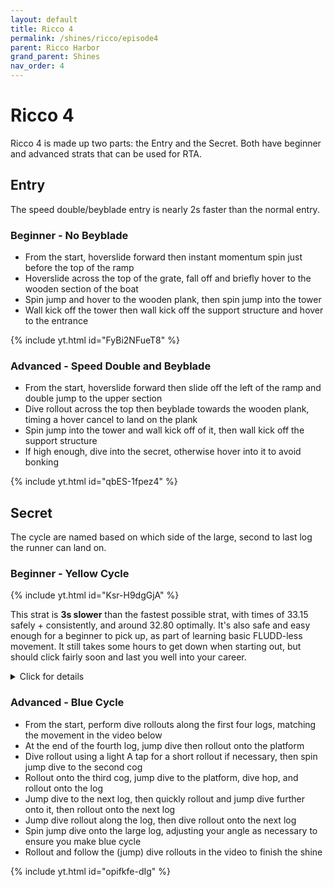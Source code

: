 ```yaml
---
layout: default
title: Ricco 4
permalink: /shines/ricco/episode4
parent: Ricco Harbor
grand_parent: Shines
nav_order: 4
---
```

# Ricco 4
Ricco 4 is made up two parts: the Entry and the Secret. Both have beginner and advanced strats that can be used for RTA.
## Entry
The speed double/beyblade entry is nearly 2s faster than the normal entry.
### Beginner - No Beyblade
- From the start, hoverslide forward then instant momentum spin just before the top of the ramp
- Hoverslide across the top of the grate, fall off and briefly hover to the wooden section of the boat
- Spin jump and hover to the wooden plank, then spin jump into the tower
- Wall kick off the tower then wall kick off the support structure and hover to the entrance

{% include yt.html id="FyBi2NFueT8" %}

### Advanced - Speed Double and Beyblade
- From the start, hoverslide forward then slide off the left of the ramp and double jump to the upper section
- Dive rollout across the top then beyblade towards the wooden plank, timing a hover cancel to land on the plank
- Spin jump into the tower and wall kick off of it, then wall kick off the support structure
- If high enough, dive into the secret, otherwise hover into it to avoid bonking

{% include yt.html id="qbES-1fpez4" %}

## Secret
The cycle are named based on which side of the large, second to last log the runner can land on.
### Beginner - Yellow Cycle
{% include yt.html id="Ksr-H9dgGjA" %}

This strat is **3s slower** than the fastest possible strat, with times of 33.15 safely + consistently, and around 32.80 optimally. It's also safe and easy enough for a beginner to pick up, as part of learning basic FLUDD-less movement. It still takes some hours to get down when starting out, but should click fairly soon and last you well into your career.

<details><summary>Click for details</summary>
  
  *Times are relative to the in-game timer shown in the video.*

  1. The only cycle we need to worry about is hitting the yellow side of the big rod (**27.00**). The strat is lenient enough where playing optimally is too fast, so there is lots of provision for adding sandbagging as your movement improves with time.
  2. Dives are always the same speed, whereas rollouts are faster and take longer, the longer you hold A (up to a maximum of 5 frames). Almost every rollout is a *long rollout* (5f), and short/medium ones will be explicitly pointed out in the ensuing notes.
  3. **0.00**: Always mash secret intro cutscenes with two thumbs covering A and B. Remember, the cycle always starts at the beginning of this cutscene.
  4. **1.00**: The initial left-stick pattern for each dive and rollout is up-left dive, up-left rollout, up dive, up rollout, up-right dive, up rollout. Delay the first rollout a bit to avoid getting stuck on the peg. If you get bad angles on the up-right dive, try to adjust your stick more towards up (diagonal notches are inconsistent between controllers, but cardinal notches are consistent).
  5. **4.50**: On the 2nd and 3rd rods, hold up, but try to drift a bit into the middle by wiggling the stick to up-right and back while airborne, if necessary.
  6. **9.50**: To mount the 4th rod, dive with up-left, and rollout with up.
  7. **11.40**: To set up the triple-jump dive, first redive once (press B during a dive) on the 4th rod, then (long) rollout onto the flat platfrom. If you're really far back, an additional redive helps. Then once on the flat platform, carefully adjust how long you hold A by feel on each jump, to hit the last jump fairly close to the end. It can be a bit tricky since you preserve more speed the earlier you press A to jump after Mario lands each time, as well as with A-press duration. Also, wiggle the stick up-right while airborne if necessary, to get as far right as you can for the triple-jump dive.
  8. **14.50**: Turn the camera a bit left (C-stick right), then short-rollout onto the cog, spin-jump-dive (sjd), then (long-) rollout, then sjd again. The only tricky thing is feeling out the situational spin-buffer timing, different for each sjd. Remember that you must do the entire spin within 10f of pressing A to spin-jump (with B to sjd in these cases).
  9. **20.00**: Press B to redive on the (6th) rod, then wait a bit to sandbag here. How long you wait depends on where you are in the cycle – the earlier you are, the longer you wait – which you feel out by grinding attempts and looking at if your landing on the big rod later on is safe or if you're too early.
  10. **20.75**: Rollout, then jump-dive with up-right stick. Wait a few frames for Mario to be running after the rollout to ensure you jump-dive in the right direction. Turn the camera, do a medium rollout, jump-dive over the peg, and another medium rollout to set up the big spin-jump-dive. The details here vary depending on your cycle and positioning, so get a feel for different movements on this rod.
  11. **25.00**: For the sjd onto the big rod, there's some strategy involved. You need to rollout into a sprint by pressing A, but that's less lenient the more vertical the big rod is when you hit it. It's less vertical the later you are on the cycle, and the further right your line is on the sjd (going right is also faster but too far right means the jump doesn't reach). If you go left, you can [back up a failed rollout with the red peg](https://clips.twitch.tv/CrispyPerfectPlumberSquadGoals).
  12. **27.00**: After the rollout, run up, then up-right, then up, until behind the big yellow peg (optimally, if your sjd was very right, you can fluidly run in a straight line here, but it's risky). Now, jump-dive onto the last rod, turning the camera towards the shine before or after the jump-dive (or both). If this jump-dive is too precise for you, consider stopping the sprint when the big rod is fairly flat, then going for an unbuffered sjd.
  13. **30.00**: The last rod movement is a bit precise. Short-rollout holding up-left, then do a big jump and late dive to get over the turning rod. Then rollout and jump-dive into the shine. Shortening the jump saves time but gets less clearance, so is riskier.
</details>

### Advanced - Blue Cycle
- From the start, perform dive rollouts along the first four logs, matching the movement in the video below
- At the end of the fourth log, jump dive then rollout onto the platform
- Dive rollout using a light A tap for a short rollout if necessary, then spin jump dive to the second cog
- Rollout onto the third cog, jump dive to the platform, dive hop, and rollout onto the log
- Jump dive to the next log, then quickly rollout and jump dive further onto it, then rollout onto the next log
- Jump dive rollout along the log, then dive rollout onto the next log
- Spin jump dive onto the large log, adjusting your angle as necessary to ensure you make blue cycle
- Rollout and follow the (jump) dive rollouts in the video to finish the shine

{% include yt.html id="opifkfe-dIg" %}
